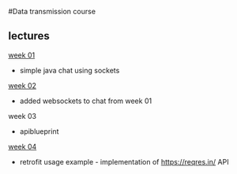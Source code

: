 #Data transmission course

## lectures

[week 01](https://github.com/spacive/data-transmission/tree/week-01)
 - simple java chat using sockets

[week 02](https://github.com/spacive/data-transmission/tree/week-02)
 - added websockets to chat from week 01

week 03
 - apiblueprint

[week 04](https://github.com/spacive/data-transmission/tree/week-04)
 - retrofit usage example - implementation of https://reqres.in/ API

